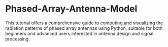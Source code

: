 # Phased-Array-Antenna-Model
 This tutorial offers a comprehensive guide to computing and visualizing the radiation patterns of phased array antennas using Python, suitable for both beginners and advanced users interested in antenna design and signal processing.

